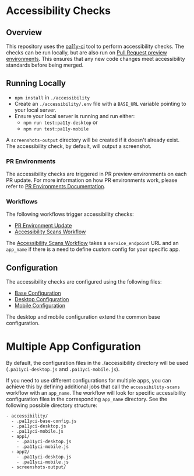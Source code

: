 # Accessibility Checks

## Overview

This repository uses the [pa11y-ci](https://github.com/pa11y/pa11y-ci) tool to perform accessibility checks. The checks can be run locally, but are also run on [Pull Request preview environments](../infra/pull-request-environments.md). This ensures that any new code changes meet accessibility standards before being merged.

## Running Locally

- `npm install` in `./accessibility`
- Create an `./accessibility/.env` file with a `BASE_URL` variable pointing to your local server.
- Ensure your local server is running and run either:
    - `npm run test:pa11y-desktop` or
    - `npm run test:pa11y-mobile`

A `screenshots-output` directory will be created if it doesn't already exist. The accessibility check, by default, will output a screenshot.

### PR Environments

The accessibility checks are triggered in PR preview environments on each PR update. For more information on how PR environments work, please refer to [PR Environments Documentation](../infra/pull-request-environments.md).

### Workflows

The following workflows trigger accessibility checks:
- [PR Environment Update](../../.github/workflows/pr-environment-update.yml)
- [Accessibility Scans Workflow](../../.github/workflows/accessibility-scans.yml)

The [Accessibility Scans Workflow](../../.github/workflows/accessibility-scans.yml) takes a `service_endpoint` URL and an `app_name` if there is a need to define custom config for your specific app.

## Configuration

The accessibility checks are configured using the following files:
- [Base Configuration](../../accessibility/.pa11yci-base-config.js)
- [Desktop Configuration](../../accessibility/.pa11yci-desktop.js)
- [Mobile Configuration](../../accessibility/.pa11yci-mobile.js)

The desktop and mobile configuration extend the common base configuration.


# Multiple App Configuration

By default, the configuration files in the ./accessibility directory will be used (`.pa11yci-desktop.js` and `.pa11yci-mobile.js`).

If you need to use different configurations for multiple apps, you can achieve this by defining additional jobs that call the `accessibility-scans` workflow with an `app_name`. The workflow will look for specific accessibility configuration files in the corresponding `app_name` directory. See the following possible directory structure:

```
- accessibility/
  - .pa11yci-base-config.js
  - .pa11yci-desktop.js
  - .pa11yci-mobile.js
  - app1/
    - .pa11yci-desktop.js
    - .pa11yci-mobile.js
  - app2/
    - .pa11yci-desktop.js
    - .pa11yci-mobile.js
  - screenshots-output/
```
